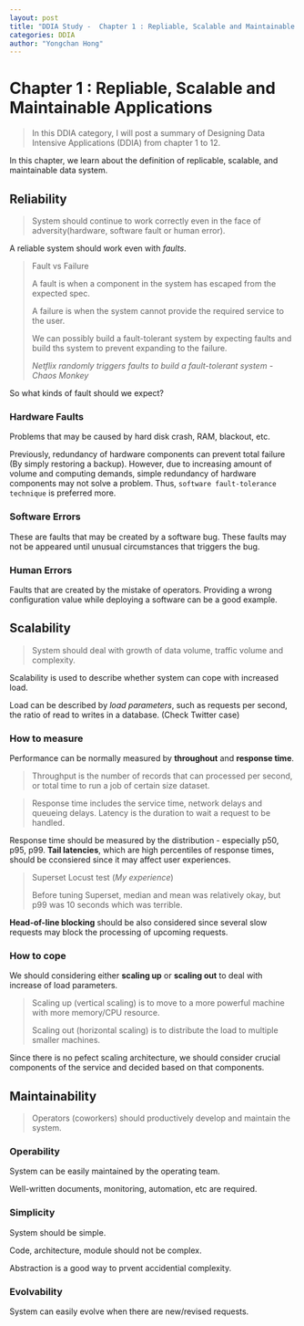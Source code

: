 ```yaml
---
layout: post
title: "DDIA Study -  Chapter 1 : Repliable, Scalable and Maintainable Applications (ENG)"
categories: DDIA
author: "Yongchan Hong"
---
```


# Chapter 1 : Repliable, Scalable and Maintainable Applications

> In this DDIA category, I will post a summary of Designing Data Intensive Applications (DDIA) from chapter 1 to 12.

In this chapter, we learn about the definition of replicable, scalable, and maintainable data system.

## **Reliability**

> System should continue to work correctly even in the face of adversity(hardware, software fault or human error).

A reliable system should work even with *faults*.  

> Fault vs Failure
>
> A fault is when a component in the system has escaped from the expected spec.
>
> A failure is when the system cannot provide the required service to the user.
>
> We can possibly build a fault-tolerant system by expecting faults and build ths system to prevent expanding to the failure.
>
>*Netflix randomly triggers faults to build a fault-tolerant system - Chaos Monkey*  

So what kinds of fault should we expect?  

### **Hardware Faults**

Problems that may be caused by hard disk crash, RAM, blackout, etc.

Previously, redundancy of hardware components can prevent total failure (By simply restoring a backup). However, due to increasing amount of volume and computing demands, simple redundancy of hardware components may not solve a problem. Thus, `software fault-tolerance technique` is preferred more.

### **Software Errors**

These are faults that may be created by a software bug. These faults may not be appeared until unusual circumstances that triggers the bug.

### **Human Errors**

Faults that are created by the mistake of operators. Providing a wrong configuration value while deploying a software can be a good example.

## **Scalability**

>System should deal with growth of data volume, traffic volume and complexity.

Scalability is used to describe whether system can cope with increased load.

Load can be described by *load parameters*, such as requests per second, the ratio of read to writes in a database. (Check Twitter case)

### **How to measure**
Performance can be normally measured by **throughout** and **response time**.

> Throughput is the number of records that can processed per second, or total time to run a job of certain size dataset.

> Response time includes the service time, network delays and queueing delays. Latency is the duration to wait a request to be handled.

Response time should be measured by the distribution - especially p50, p95, p99. **Tail latencies**, which are high percentiles of response times, should be cconsiered since it may affect user experiences.

> Superset Locust test (*My experience*)
> 
> Before tuning Superset, median and mean was relatively okay, but p99 was 10 seconds which was terrible. 

**Head-of-line blocking** should be also considered since several slow requests may block the processing of upcoming requests.

### **How to cope**

We should considering either **scaling up** or **scaling out** to deal with increase of load parameters.

> Scaling up (vertical scaling) is to move to a more powerful machine with more memory/CPU resource.
>
> Scaling out (horizontal scaling) is to distribute the load to multiple smaller machines.

Since there is no pefect scaling architecture, we should consider crucial components of the service and decided based on that components.

## **Maintainability**

> Operators (coworkers) should productively develop and maintain the system.

### **Operability**

System can be easily maintained by the operating team.

Well-written documents, monitoring, automation, etc are required.

### **Simplicity**

System should be simple. 

Code, architecture, module should not be complex.

Abstraction is a good way to prvent accidential complexity.

### **Evolvability**

System can easily evolve when there are new/revised requests.